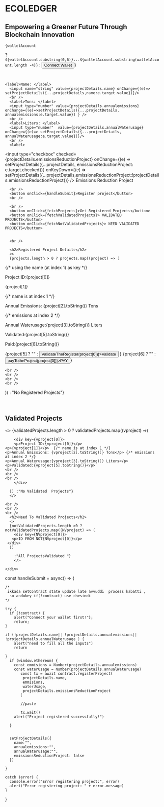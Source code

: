 <div className='eco'><h1> ECOLEDGER </h1>
    <h2>Empowering a Greener Future Through Blockchain Innovation</h2>

    {walletAccount 
  ?`${walletAccount.substring(0,6)}...${walletAccount.substring(walletAccount.length -4)}` : 
  <button onClick={connectingWallet}>Connect Wallet</button>}

  <br />

    <label>Name: </label>
      <input name="string" value={projectDetails.name} onChange={(e)=> setProjectDetails({...projectDetails,name:e.target.value})}/>
      <br />
      <label>Tons: </label>
      <input type="number" value={projectDetails.annualemissions} onChange={(e)=>setProjectDetails({...projectDetails, annualemissions:e.target.value}) } />
      <br />
      <label>Liters: </label>
      <input type="number"  value={projectDetails.annualWaterusage} onChange={(e)=> setProjectDetails({...projectDetails, annualWaterusage:e.target.value})}/>
      <br />
      <label>
  <input 
    type="checkbox" 
    checked={projectDetails.emissionsReductionProject} 
    onChange={(e) => setProjectDetails({...projectDetails, emissionsReductionProject: e.target.checked})} 
    onKeyDown={(e) => setProjectDetails({...projectDetails,emissionsReductionProject:!projectDetails.emissionsReductionProject})}
  />
  Emissions Reduction Project
</label>

      <br />
      <button onClick={handleSubmit}>Register project</button>
      <br />

      <br />
      <button onClick={fetchProjects}>Get Registered Projects</button>
      <button onClick={fetchValidatedProjects}> VALIDATED PROJECTS</button>
      <button onClick={fetchNotValidatedProjects}> NEED VALIDATED PROJECTS</button>


      <br />

      <h2>Registered Project Details</h2>
      <>
      {projects.length > 0 ? projects.map((project) => (
   <div key={project[0]}>  {/* using the name (at index 1) as key */}
    <p>Project ID:{project[0]}</p>
    <p>{project[1]}</p>  {/* name is at index 1 */}
    <p>Annual Emissions: {project[2].toString()} Tons</p> {/* emissions at index 2 */}
    <p>Annual Waterusage:{project[3].toString()} Liters</p>
    <p>Validated:{project[5].toString()}</p>
    <p>Paid:{project[6].toString()}</p>
    {project[5] ? "" : <button onClick={() => ValidateTheRegister(project[0])}>Validate</button> }
    {project[6] ? "" : <button onClick={() => payTotheProject(project[0])}>PAY</button>}
    
    <br />
    <br />
    <br />
    <br />
   
  </div>
)) : "No Registered Projects"} 
      </>
    <br />
    <br />
    <br />
   <h2>Validated Projects</h2>
     <>
      {validatedProjects.length > 0 ? validatedProjects.map((vproject) =>(

        <div key={vproject[0]}>
        <p>Project ID:{vproject[0]}</p>
    <p>{vproject[1]}</p>  {/* name is at index 1 */}
    <p>Annual Emissions: {vproject[2].toString()} Tons</p> {/* emissions at index 2 */}
    <p>Annual Waterusage:{vproject[3].toString()} Liters</p>
    <p>Validated:{vproject[5].toString()}</p>
    <br />
    <br />
    <br />
        </div>

      )) :"No Validated  Projects"}
      </>
         
    <br />
    <br />
    <br />
      <h2>Need To Validated Projects</h2>
      <>
      {notValidatedProjects.length >0 ? notValidatedProjects.map((NVproject) => (
        <div key={NVproject[0]}>
       <p>ID FROM NOT{NVproject[0]}</p>
     </div>
      )) 

        :"All ProjectsValidated "}
        </>

    </div>






const handleSubmit = async() => {
    
    /* 
     ikkada setContract state update late avvuddi  process kabatti ,
      so andukey if(!contract) use chesindi
    */
    
    try {
      if (!contract) {
        alert("Connect your wallet first!");
        return;
    }

    if (!projectDetails.name|| !projectDetails.annualemissions|| !projectDetails.annualWaterusage ) {
        alert("need to fill all the inputs")
        return

    }
      if (window.ethereum) {
        const emmisions = Number(projectDetails.annualemissions)
        const waterUsage = Number(projectDetails.annualWaterusage)
           const tx = await contract.registerProject(
            projectDetails.name,
            emmisions,
            waterUsage,
            projectDetails.emissionsReductionProject
           )

           //paste
           
           tx.wait()
        alert("Project registered successfully!")

      }
    
      
      setProjectDetails({
        name:"",
        annualemissions:"",
        annualWaterusage:"",
        emissionsReductionProject: false
      })
        
    }
    
    catch (error) {
      console.error("Error registering project:", error)
      alert("Error registering project: " + error.message)  
    }   
  }

